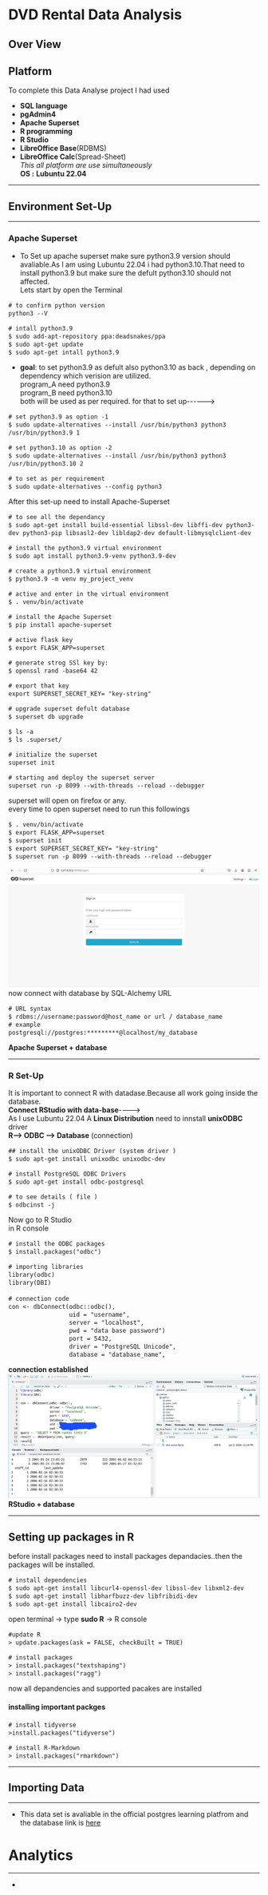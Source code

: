 # DVD Rental Data Analysis
## Over View  

## Platform
To complete this Data Analyse project I had used  
 * **SQL language**  
 * **pgAdmin4**  
 * **Apache Superset**  
 * **R programming**  
 * **R Studio**  
 * **LibreOffice Base**(RDBMS)  
 * **LibreOffice Calc**(Spread-Sheet)  
 *This all platform are use simultaneously*  
 **OS :** **Lubuntu 22.04**
 ---
## Environment Set-Up

---
### Apache Superset
* To Set up apache superset make sure python3.9 version should avaliable.As I am using Lubuntu 22.04 i had python3.10.That need to install python3.9 but make sure the defult python3.10 should not affected.  
Lets start by open the Terminal
```
# to confirm python version  
python3 --V
```
```
# intall python3.9  
$ sudo add-apt-repository ppa:deadsnakes/ppa  
$ sudo apt-get update  
$ sudo apt-get intall python3.9
```
- **goal**: to set python3.9 as defult also python3.10 as back , depending on dependency which verision are utilized.  
program_A need python3.9  
program_B need python3.10  
both will be used as per required.
for that to set up------>
```
# set python3.9 as option -1  
$ sudo update-alternatives --install /usr/bin/python3 python3 /usr/bin/python3.9 1
```
```
# set python3.10 as option -2  
$ sudo update-alternatives --install /usr/bin/python3 python3 /usr/bin/python3.10 2
```
```
# to set as per requirement  
$ sudo update-alternatives --config python3
```
After this set-up need to install Apache-Superset  
```
# to see all the dependancy  
$ sudo apt-get install build-essential libssl-dev libffi-dev python3-dev python3-pip libsasl2-dev libldap2-dev default-libmysqlclient-dev
```
```
# install the python3.9 virtual environment  
$ sudo apt install python3.9-venv python3.9-dev
```
```
# create a python3.9 virtual environment  
$ python3.9 -m venv my_project_venv
```
```
# active and enter in the virtual environment  
$ . venv/bin/activate
```
```
# install the Apache Superset  
$ pip install apache-superset
```
```
# active flask key  
$ export FLASK_APP=superset
```
```
# generate strog SSl key by:  
$ openssl rand -base64 42
```
```
# export that key
export SUPERSET_SECRET_KEY= "key-string"
```
```
# upgrade superset defult database
$ superset db upgrade
```
```
$ ls -a  
$ ls .superset/
```
```
# initialize the superset
superset init
```
```
# starting and deploy the superset server  
superset run -p 8099 --with-threads --reload --debugger
```
superset will open on firefox or any.  
every time to open superset need to run this followings  
```
$ . venv/bin/activate
$ export FLASK_APP=superset
$ superset init
$ export SUPERSET_SECRET_KEY= "key-string"  
$ superset run -p 8099 --with-threads --reload --debugger
```
![Apache Superset](img/superset_login_screen.jpg)  
now connect with database by SQL-Alchemy URL  
```
# URL syntax
$ rdbms://username:password@host_name or url / database_name
# example
postgresql://postgres:*********@localhost/my_database
```  
**Apache Superset + database**  

---
### R Set-Up

It is important to connect R with datadase.Because all work going inside the database.  
**Connect RStudio with data-base**---->  
As I use Lubuntu 22.04 A **Linux Distribution** need to innstall **unixODBC** driver  
**R--> ODBC --> Database** (connection)  
```
## install the unixODBC Driver (system driver )
$ sudo apt-get install unixodbc unixodbc-dev
```
```
# install PostgreSQL ODBC Drivers
$ sudo apt-get install odbc-postgresql
```
```
# to see details ( file )
$ odbcinst -j
```  
Now go to R Studio  
in R console  
```
# install the ODBC packages
$ install.packages("odbc")
```
```
# importing libraries
library(odbc)
library(DBI)

# connection code
con <- dbConnect(odbc::odbc(),
                 uid = "username",
                 server = "localhost",
                 pwd = "data base password")
                 port = 5432,
                 driver = "PostgreSQL Unicode",
                 database = "database_name",
```
**connection established**  
![RDatabase](img/r_connection_screen.png)
**RStudio + database**  


___

## Setting up packages in R
before install packages need to install packages depandacies..then the packages will be installed.  
```
# install dependencies
$ sudo apt-get install libcurl4-openssl-dev libssl-dev libxml2-dev
$ sudo apt-get install libharfbuzz-dev libfribidi-dev
$ sudo apt-get install libcairo2-dev
```
open terminal -> type **sudo R** -> R console  
```
#update R
> update.packages(ask = FALSE, checkBuilt = TRUE)
```
```
# install packages
> install.packages("textshaping")
> install.packages("ragg")
```
now all depandencies and supported pacakes are installed  
#### installing important packges
```
# install tidyverse
>install.packages("tidyverse")
```
```
# install R-Markdown
> install.packages("rmarkdown")
```
***********************************************************

## Importing Data
---
* This data set is avaliable in the official postgres learning platfrom and the database link is [here]()  





# Analytics
---
*
